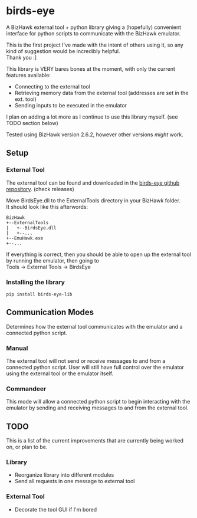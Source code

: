 # birds-eye
A BizHawk external tool + python library giving a (hopefully) convenient interface for python scripts to communicate with the BizHawk emulator. <br/>

This is the first project I've made with the intent of others using it, so any kind of suggestion would be incredibly helpful. <br/>
Thank you :]

This library is VERY bares bones at the moment, with only the current features available: <br/>
- Connecting to the external tool <br/>
- Retrieving memory data from the external tool (addresses are set in the ext. tool) <br/>
- Sending inputs to be executed in the emulator <br/>

I plan on adding a lot more as I continue to use this library myself. (see TODO section below) <br/>

Tested using BizHawk version 2.6.2, however other versions *might* work.

## Setup

### External Tool
The external tool can be found and downloaded in the [birds-eye github repository](https://github.com/SkiHatDuckie/birds-eye). (check releases)

Move BirdsEye.dll to the ExternalTools directory in your BizHawk folder. <br/>
It should look like this afterwords:

```
BizHawk
+--ExternalTools
|   +--BirdsEye.dll
|   +--...
+--EmuHawk.exe
+--...
```

If everything is correct, then you should be able to open up the external tool by running the emulator, then going to <br/>
Tools -> External Tools -> BirdsEye

### Installing the library
`pip install birds-eye-lib`

## Communication Modes
Determines how the external tool communicates with the emulator and a connected python script.

### Manual
The external tool will not send or receive messages to and from a connected python script. User will still have
full control over the emulator using the external tool or the emulator itself.

### Commandeer
This mode will allow a connected python script to begin interacting with the emulator by sending and receiving
messages to and from the external tool.

## TODO
This is a list of the current improvements that are currently being worked on, or plan to be. <br/>

### Library
- Reorganize library into different modules <br/>
- Send all requests in one message to external tool <br/>

### External Tool
- Decorate the tool GUI if I'm bored <br/>
